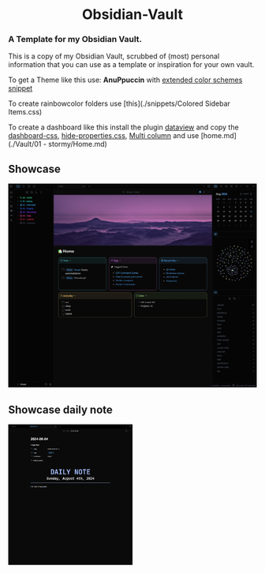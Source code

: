 <h1 align="center">Obsidian-Vault</h1>

### A Template for my Obsidian Vault.

This is a copy of my Obsidian Vault, scrubbed of (most) personal information that you can use as a template or inspiration for your own vault.

To get a Theme like this use: **AnuPpuccin** with [extended color schemes snippet](./snippets/extended-colorschemes.css)

To create rainbowcolor folders use [this](./snippets/Colored Sidebar Items.css)

To create a dashboard like this install the plugin [dataview](https://github.com/blacksmithgu/obsidian-dataview) and copy the [dashboard-css](./snippets/dashboard.css), [hide-properties.css](./snippets/hide-properties.css), [Multi column](./snippets/MCLMultiColumn.css) and use [home.md](./Vault/01 - stormy/Home.md)

## Showcase

![Example](./Vault/showcase/showcase_v3.png)

## Showcase daily note
<img src="./Vault/showcase/showcase_daily_v2.png" width="50%">
